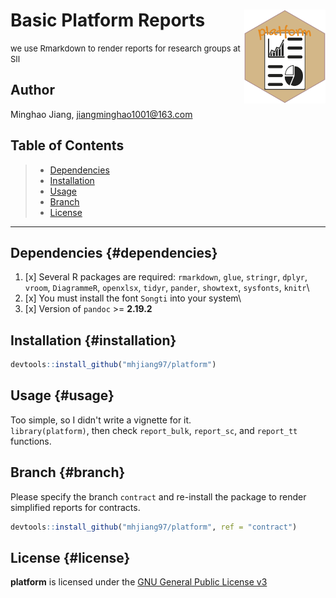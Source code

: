 # Basic Platform Reports <img src="https://github.com/mhjiang97/platform/blob/master/data-raw/platform.png" align="right" height="150" width="130/"/>

<font size="2"> we use Rmarkdown to render reports for research groups at SII </font>

## Author

Minghao Jiang, [jiangminghao1001\@163.com](mailto:jiangminghao1001@163.com)

## Table of Contents

> -   [Dependencies](#dependencies)
> -   [Installation](#installation)
> -   [Usage](#usage)
> -   [Branch](#branch)
> -   [License](#license)

------------------------------------------------------------------------

## Dependencies {#dependencies}

1.  [x] Several R packages are required: `rmarkdown`, `glue`, `stringr`, `dplyr`, `vroom`, `DiagrammeR`, `openxlsx`, `tidyr`, `pander`, `showtext`, `sysfonts`, `knitr`\
2.  [x] You must install the font `Songti` into your system\
3.  [x] Version of `pandoc` \>= **2.19.2**

## Installation {#installation}

``` r
devtools::install_github("mhjiang97/platform")
```

## Usage {#usage}

Too simple, so I didn't write a vignette for it.\
`library(platform)`, then check `report_bulk`, `report_sc`, and `report_tt` functions.

## Branch {#branch}

Please specify the branch `contract` and re-install the package to render simplified reports for contracts.

``` r
devtools::install_github("mhjiang97/platform", ref = "contract")
```

## License {#license}

**platform** is licensed under the [GNU General Public License v3](http://www.gnu.org/licenses/gpl-3.0.html)
